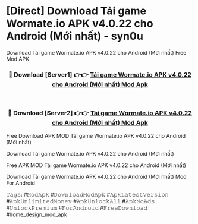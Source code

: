 # [Direct] Download Tải game Wormate.io APK v4.0.22 cho Android (Mới nhất) - syn0u
Download Tải game Wormate.io APK v4.0.22 cho Android (Mới nhất) Free Mod APK

<div align="center">
<h3>🔴 Download [Server1] 👉👉 <a href="https://apk-comot.site?title=Tải_game_Wormate.io_APK_v4.0.22_cho_Android_(Mới_nhất)">Tải game Wormate.io APK v4.0.22 cho Android (Mới nhất) Mod Apk</a></h3><br>

<h3>🔴 Download [Server2] 👉👉 <a href="https://apk-comot.site?title=Tải_game_Wormate.io_APK_v4.0.22_cho_Android_(Mới_nhất)">Tải game Wormate.io APK v4.0.22 cho Android (Mới nhất) Mod Apk</a></h3>
</div>


Free Download APK MOD Tải game Wormate.io APK v4.0.22 cho Android (Mới nhất)

Download Tải game Wormate.io APK v4.0.22 cho Android (Mới nhất) 

Free APK MOD Tải game Wormate.io APK v4.0.22 cho Android (Mới nhất) 

Download Tải game Wormate.io APK v4.0.22 cho Android (Mới nhất) Mod For Android

𝚃𝚊𝚐𝚜: #𝙼𝚘𝚍𝙰𝚙𝚔 #𝙳𝚘𝚠𝚗𝚕𝚘𝚊𝚍𝙼𝚘𝚍𝙰𝚙𝚔 #𝙰𝚙𝚔𝙻𝚊𝚝𝚎𝚜𝚝𝚅𝚎𝚛𝚜𝚒𝚘𝚗 #𝙰𝚙𝚔𝚄𝚗𝚕𝚒𝚖𝚒𝚝𝚎𝚍𝙼𝚘𝚗𝚎𝚢 #𝙰𝚙𝚔𝚄𝚗𝚕𝚘𝚌𝚔𝙰𝚕𝚕 #𝙰𝚙𝚔𝙽𝚘𝙰𝚍𝚜 #𝚄𝚗𝚕𝚘𝚌𝚔𝙿𝚛𝚎𝚖𝚒𝚞𝚖 #𝙵𝚘𝚛𝙰𝚗𝚍𝚛𝚘𝚒𝚍 #𝙵𝚛𝚎𝚎𝙳𝚘𝚠𝚗𝚕𝚘𝚊𝚍 #home_design_mod_apk